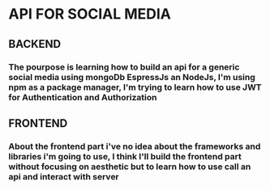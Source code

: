 # API FOR SOCIAL MEDIA 
## BACKEND
### The pourpose is learning how to build an api for a generic social media using mongoDb EspressJs an NodeJs, I'm using npm as a package manager, I'm trying to learn how to use JWT for Authentication and Authorization
## FRONTEND
### About the frontend part i've no idea about the frameworks and libraries i'm going to use, I think I'll build the frontend part without focusing on aesthetic but to learn how to use call an api and interact with server

